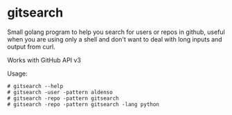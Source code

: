 gitsearch
=========

Small golang program to help you search for users or repos in github, useful when you are using only a shell and don't want to deal with long inputs and output from curl.

Works with GitHub API v3

Usage:

    # gitsearch --help
    # gitsearch -user -pattern aldenso
    # gitsearch -repo -pattern gitsearch
    # gitsearch -repo -pattern gitsearch -lang python
